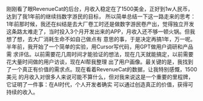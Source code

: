    刚刚看了眼RevenueCat的后台，月收入稳定在了1500美金，正好到1w人民币，达到了我1年前的继续挡数字游民的目标，
所以简单总结一下这一路走来的思考：1年前那时候，我还在纠结是去大厂卷工时还是做数字游民卷产出，觉得独立开发
这条路太难走了，当时投入3个月开发出来的APP，月收入还不够一顿火锅。但我想了想，去大厂消耗生命不如自己做点有
意思的事，于是决定再搞1年，万一呢。半年前，我开始了一个简单的实验，用Cursor写代码，用GPT做用户调研和产品需
求评估。以前需要花几周时间才能验证的想法，现在几天就能搞定，以前需要花大量时间做的用户访谈，现在AI帮我整理
出了用户画像。最关键的是，我找到了一个真正有价值的需求点。现在看着RevenueCat的数据，让我特别感慨，1500美元
的月收入对很多人来说可能不算什么，但对我来说这是一个重要的里程牌，它证明了一件事：在AI时代，个人开发者确实
可以通过创造真正的价值，获得可持续的收入。

